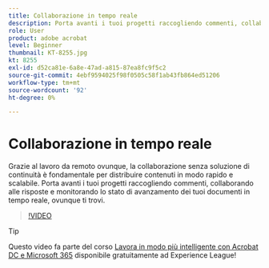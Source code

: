 ```yaml
---
title: Collaborazione in tempo reale
description: Porta avanti i tuoi progetti raccogliendo commenti, collaborando alle risposte e monitorando lo stato di avanzamento dei tuoi documenti in tempo reale, ovunque ti trovi
role: User
product: adobe acrobat
level: Beginner
thumbnail: KT-8255.jpg
kt: 8255
exl-id: d52ca81e-6a8e-47ad-a815-87ea8fc9f5c2
source-git-commit: 4ebf9594025f98f0505c58f1ab43fb864ed51206
workflow-type: tm+mt
source-wordcount: '92'
ht-degree: 0%

---
```


# Collaborazione in tempo reale

Grazie al lavoro da remoto ovunque, la collaborazione senza soluzione di continuità è fondamentale per distribuire contenuti in modo rapido e scalabile. Porta avanti i tuoi progetti raccogliendo commenti, collaborando alle risposte e monitorando lo stato di avanzamento dei tuoi documenti in tempo reale, ovunque ti trovi.

>[!VIDEO](https://video.tv.adobe.com/v/337500?quality=12&learn=on&hidetitle=true)

>[!TIP]
>
>Questo video fa parte del corso [Lavora in modo più intelligente con Acrobat DC e Microsoft 365](https://experienceleague.adobe.com/?recommended=Acrobat-U-1-2021.microsoft365) disponibile gratuitamente ad Experience League!
